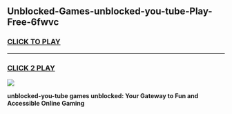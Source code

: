 
## Unblocked-Games-unblocked-you-tube-Play-Free-6fwvc
<h3>
<a href="https://premium76.site?title=unblocked-you-tube&ref=18A1">CLICK TO PLAY</a></h3>
<hr>

<h3>
<a href="https://premium76.site?title=unblocked-you-tube&ref=18A1">CLICK 2 PLAY</a>
  
</h3>

<a href="https://premium76.site?title=unblocked-you-tube&ref=18A1"><img src="https://clearcache.store/games.png"></a>


**unblocked-you-tube games unblocked: Your Gateway to Fun and Accessible Online Gaming**
